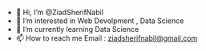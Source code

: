 - 👋 Hi, I’m @ZiadSherifNabil
- 👀 I’m interested in Web Devolpment , Data Science
- 🌱 I’m currently learning Data Science
- 📫 How to reach me Email : ziadsherifnabil@gmail.com

<!---
ZiadSherifNabil/ZiadSherifNabil is a ✨ special ✨ repository because its `README.md` (this file) appears on your GitHub profile.
You can click the Preview link to take a look at your changes.
--->

